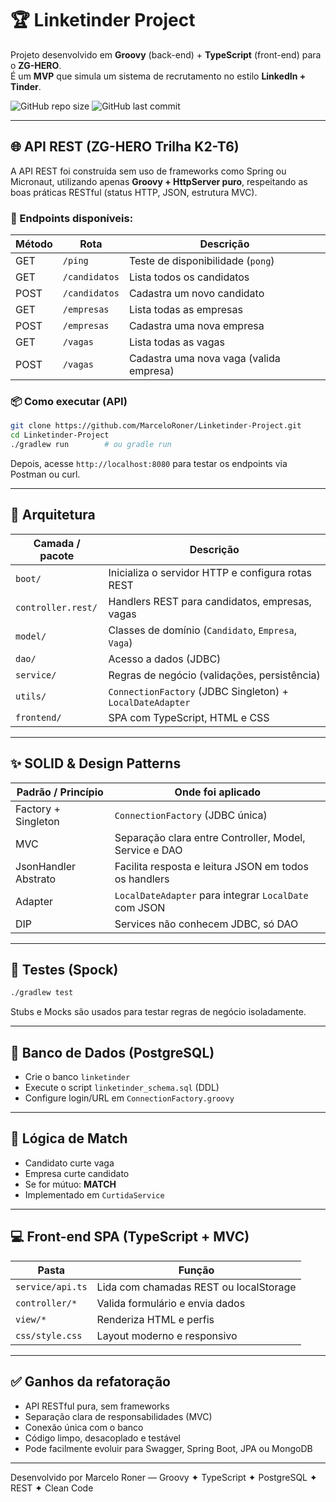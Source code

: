 # 🏆 Linketinder Project

Projeto desenvolvido em **Groovy** (back-end) + **TypeScript** (front-end) para o **ZG-HERO**.  
É um **MVP** que simula um sistema de recrutamento no estilo **LinkedIn + Tinder**.

![GitHub repo size](https://img.shields.io/github/repo-size/MarceloRoner/Linketinder-Project)
![GitHub last commit](https://img.shields.io/github/last-commit/MarceloRoner/Linketinder-Project)

---

## 🌐 API REST (ZG-HERO Trilha K2-T6)

A API REST foi construída sem uso de frameworks como Spring ou Micronaut, utilizando apenas **Groovy + HttpServer puro**, respeitando as boas práticas RESTful (status HTTP, JSON, estrutura MVC).

### 🚀 Endpoints disponíveis:

| Método | Rota            | Descrição                         |
|--------|------------------|-----------------------------------|
| GET    | `/ping`         | Teste de disponibilidade (`pong`) |
| GET    | `/candidatos`   | Lista todos os candidatos         |
| POST   | `/candidatos`   | Cadastra um novo candidato        |
| GET    | `/empresas`     | Lista todas as empresas           |
| POST   | `/empresas`     | Cadastra uma nova empresa         |
| GET    | `/vagas`        | Lista todas as vagas              |
| POST   | `/vagas`        | Cadastra uma nova vaga (valida empresa) |

### 📦 Como executar (API)

```bash
git clone https://github.com/MarceloRoner/Linketinder-Project.git
cd Linketinder-Project
./gradlew run        # ou gradle run
```

Depois, acesse `http://localhost:8080` para testar os endpoints via Postman ou curl.

---

## 🔧 Arquitetura

| Camada / pacote      | Descrição |
|----------------------|-----------|
| `boot/`              | Inicializa o servidor HTTP e configura rotas REST |
| `controller.rest/`   | Handlers REST para candidatos, empresas, vagas |
| `model/`             | Classes de domínio (`Candidato`, `Empresa`, `Vaga`) |
| `dao/`               | Acesso a dados (JDBC) |
| `service/`           | Regras de negócio (validações, persistência) |
| `utils/`             | `ConnectionFactory` (JDBC Singleton) + `LocalDateAdapter` |
| `frontend/`          | SPA com TypeScript, HTML e CSS |

---

## ✨ SOLID & Design Patterns

| Padrão / Princípio | Onde foi aplicado |
|--------------------|-------------------|
| Factory + Singleton | `ConnectionFactory` (JDBC única) |
| MVC                | Separação clara entre Controller, Model, Service e DAO |
| JsonHandler Abstrato | Facilita resposta e leitura JSON em todos os handlers |
| Adapter            | `LocalDateAdapter` para integrar `LocalDate` com JSON |
| DIP                | Services não conhecem JDBC, só DAO |

---

## 🧪 Testes (Spock)
```bash
./gradlew test
```
Stubs e Mocks são usados para testar regras de negócio isoladamente.

---

## 📂 Banco de Dados (PostgreSQL)
- Crie o banco `linketinder`
- Execute o script `linketinder_schema.sql` (DDL)
- Configure login/URL em `ConnectionFactory.groovy`

---

## 💖 Lógica de Match
- Candidato curte vaga
- Empresa curte candidato
- Se for mútuo: **MATCH**
- Implementado em `CurtidaService`

---

## 💻 Front-end SPA (TypeScript + MVC)

| Pasta | Função |
|-------|--------|
| `service/api.ts`  | Lida com chamadas REST ou localStorage |
| `controller/*`    | Valida formulário e envia dados |
| `view/*`          | Renderiza HTML e perfis |
| `css/style.css`   | Layout moderno e responsivo |

---

## ✅ Ganhos da refatoração

- API RESTful pura, sem frameworks
- Separação clara de responsabilidades (MVC)
- Conexão única com o banco
- Código limpo, desacoplado e testável
- Pode facilmente evoluir para Swagger, Spring Boot, JPA ou MongoDB

---

Desenvolvido por Marcelo Roner — Groovy ✦ TypeScript ✦ PostgreSQL ✦ REST ✦ Clean Code
